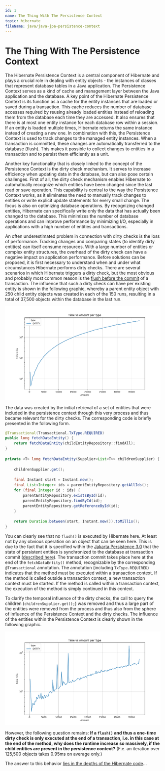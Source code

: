 ```yaml
---
id: 1
name: The Thing With The Persistence Context
topic: hibernate
fileName: java/java-jpa-persistence-context
---
```


# The Thing With The Persistence Context

The Hibernate Persistence Context is a central component of Hibernate and plays a crucial role in dealing
with
entity objects - the instances of classes that represent database tables in a Java application. The
Persistence Context serves as a kind of cache and management layer between the Java application and the
database. A key point of the Hibernate Persistence Context is its function as a cache for the entity
instances that are loaded or saved during a transaction. This cache reduces the number of database accesses
required by reusing already loaded entities instead of reloading them from the database each time they are
accessed. It also ensures that there is at most one entity instance for each database row within a session.
If an entity is loaded multiple times, Hibernate returns the same instance instead of creating a new one. In
combination with this, the Persistence Context is used to track changes to the managed entity instances.
When a transaction is committed, these changes are automatically transferred to the database (flush). This
makes it possible to collect changes to entities in a transaction and to persist them efficiently as a
unit.

Another key functionality that is closely linked to the concept of the Persistence Context is the dirty check
mechanism. It serves to increase efficiency when updating data in the database, but can also pose certain
challenges. First of all, the dirty check mechanism enables Hibernate to automatically recognize which
entities have been changed since the last read or save operation. This capability is central to the way the
Persistence Context works, as it eliminates the need to manually track changes to entities or write explicit
update statements for every small change. The focus is also on optimizing database operations. By
recognizing changed entities, Hibernate can specifically write only the data that has actually been changed
to the database. This minimizes the number of database operations and can improve performance by minimizing
I/O, especially in applications with a high number of entities and transactions.

An often underestimated problem in connection with dirty checks is the loss of performance. Tracking changes
and comparing states (to identify dirty entities) can itself consume resources. With a large number of
entities or complex entity structures, the overhead of the dirty check can have a negative impact on
application performance. Before solutions can be proposed, it is first necessary to understand when and
under what circumstances Hibernate performs dirty checks. There are several scenarios in which Hibernate
triggers a dirty check, but the most obvious and probably most common reason is
the [flush before the commit](https://vladmihalcea.com/the-anatomy-of-hibernate-dirty-checking/)
of a transaction. The influence that such a dirty check can have per existing entity is shown in the following graphic,
whereby a parent entity object with 250 child entity objects was created in each of the 150 runs, resulting in a total
of 37,500 objects within the database in the last run.

<p class="post-image-container">
    <img class="post-image" src="/src/assets/pc_entity_dirty_check.png" alt="Dirty checks of entities">
</p>

The data was created by the initial retrieval of a set of entities that were included in the persistence context through
this very process and thus became relevant for the dirty checks. The corresponding code is briefly presented in the
following form.

```java
@Transactional(Transactional.TxType.REQUIRED)
public long fetchDataEntity() {
    return fetchDataEntity(childEntityRepository::findAll);
}

private <T> long fetchDataEntity(Supplier<List<T>> childrenSupplier) {

    childrenSupplier.get();

    final Instant start = Instant.now();
    final List<Integer> ids = parentEntityRepository.getAllIds();
    for (final Integer id : ids) {
        parentEntityRepository.existsById(id);
        parentEntityRepository.findById(id);
        parentEntityRepository.getReferenceById(id);
    }

    return Duration.between(start, Instant.now()).toMillis();
}
```

You can clearly see that no `flush()` is executed by Hibernate here. At least not by any obvious
operation on an object that can be seen here. This is due to the fact that it is specified within
the [Jakarta Persistence 3.0](https://jakarta.ee/specifications/persistence/3.0/jakarta-persistence-spec-3.0) that the
state of persistent entities is synchronized to the database at transaction
commit ([described here](https://jakarta.ee/specifications/persistence/3.0/jakarta-persistence-spec-3.0#a11797)). The
transaction commit takes place here at the end of the ```fetchDataEntity()``` method, recognizable by the
corresponding ```@Transactional``` annotation. The annotation (including ```TxType.REQUIRED```) indicates that the
method must be executed within a transaction context. If the method is called outside a transaction context, a new
transaction context must be started. If the method is called within a transaction context, the execution of the method
is simply continued in this context.

To clarify the temporal influence of the dirty checks, the call to query the children (`childrenSupplier.get();`)
was removed and thus a large part of the entities were removed from the process and thus also from the sphere of
influence of the Persistence Context and the dirty checks. The influence of the entities within the Persistence
Context is clearly shown in the following graphic.

<p class="post-image-container">
    <img class="post-image" src="/src/assets/pc_entity_dirty_check_clean.png" alt="Dirty checks of entities">
</p>

However, the following question remains: **If a ```flush()``` and thus a one-time dirty check is only executed at the
end of a transaction, i.e. in this case at the end of the method, why does the runtime increase so massively, if the
child entities are present in the persistence context?**
(F.e. an iteration over 125,500 objects takes 0.95ms on average only.)

The answer to this behavior [lies in the depths of the Hibernate code](/marvinpedia/wiki/hibernate/the-depths-of-the-hibernate-code)...
